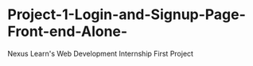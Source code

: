 # Project-1-Login-and-Signup-Page-Front-end-Alone-
Nexus Learn's Web Development Internship First Project
